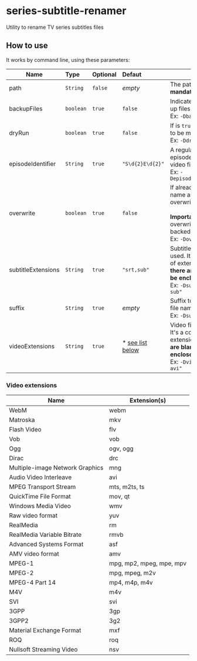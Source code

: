# series-subtitle-renamer
Utility to rename TV series subtitles files 

## How to use

It works by command line, using these parameters:

| Name               | Type          | Optional    | Defaut               | Description |
| ---                | :---          | :---        | :--                  | ---         |
| path               | ```String```  | ```false``` | *empty*              | The path to folder where files are **mandatory** |
| backupFiles        | ```boolean``` | ```true```  | ```false```          | Indicate if is necessary to back up files before rename<br>Ex: ```-DbackupFiles=false``` |
| dryRun             | ```boolean``` | ```true```  | ```false```          | If is ```true```, just shows the changes to be made on the console<br>Ex: ```-DdryRun=true``` |
| episodeIdentifier  | ```String```  | ```true```  | ```"S\d{2}E\d{2}"``` | A regular expression to identify episode numbers on subtitle and video files<br>Ex: ```-DepisodeIdentifier=S\d{2}E\d{2}``` |
| overwrite          | ```boolean``` | ```true```  | ```false```          | If already exists a file with same name and value is ```true```, overwrite. If value is ```false```, skip.<br><br>**Important!** Case ```true```, the overwritten file will be always backed up.<br>Ex: ```-Doverwrite=true``` |
| subtitleExtensions | ```String```  | ```true```  | ```"srt,sub"```      | Subtitle file extensions to be used. It's a comma separated list of extensions (*without dot*). **If there are blank spaces, it must be enclosed in quotation marks.**<br>Ex: ```-DsubtitleExtensions="srt, sub"``` |
| suffix             | ```String```  | ```true```  | *empty*              | Suffix to be added to the subtitle file name.<br>Ex: ```-Dsuffix=.por``` |
| videoExtensions    | ```String```  | ```true```  | * [see list below](#video-extensions)     | Video file extensions to be used. It's a comma separated list of extensions (*without dot*). **If there are blank spaces, it must be enclosed in quotation marks.**<br>Ex: ```-DvideoExtensions="mkv, avi"``` |

### Video extensions
| Name | Extension(s) |
| --- | --- |
| WebM | webm |
| Matroska | mkv |
| Flash Video | flv |
| Vob | vob |
| Ogg | ogv, ogg |
| Dirac | drc |
| Multiple-image Network Graphics | mng |
| Audio Video Interleave | avi |
| MPEG Transport Stream | mts, m2ts, ts |
| QuickTime File Format | mov, qt |
| Windows Media Video | wmv |
| Raw video format | yuv |
| RealMedia | rm |
| RealMedia Variable Bitrate | rmvb |
| Advanced Systems Format | asf |
| AMV video format | amv |
| MPEG-1 | mpg, mp2, mpeg, mpe, mpv |
| MPEG-2 | mpg, mpeg, m2v |
| MPEG-4 Part 14 | mp4, m4p, m4v |
| M4V | m4v |
| SVI | svi |
| 3GPP | 3gp |
| 3GPP2 | 3g2 |
| Material Exchange Format | mxf |
| ROQ | roq |
| Nullsoft Streaming Video | nsv |

